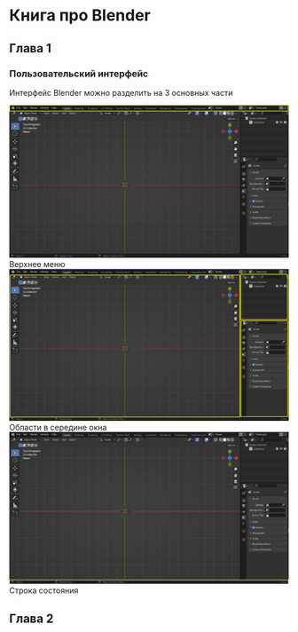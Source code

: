 # Книга про Blender

## Глава 1
### Пользовательский интерфейс
Интерфейс Blender можно разделить на 3 основных части

![part1_01](img/part1/part1_01.png)
Верхнее меню
![part1_02](img/part1/part1_02.png)
Области в середине окна
![part1_03](img/part1/part1_03.png)
Строка состояния

## Глава 2
